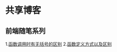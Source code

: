 # 共享博客

## 前端随笔系列
1.[函数调用时有无括号的区别](https://github.com/Dogtiti/Blogs/issues/1)
2.[函数定义方式以及区别](https://github.com/Dogtiti/Blogs/issues/3)

